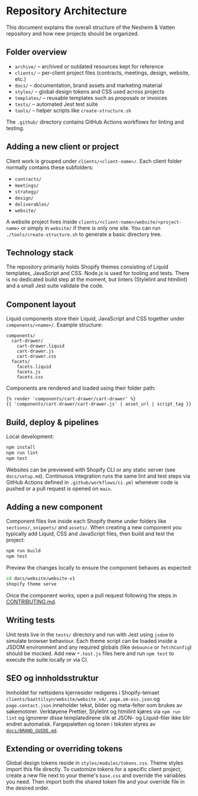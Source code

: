 # Repository Architecture

This document explains the overall structure of the Nesheim & Vatten repository and how new projects should be organized.

## Folder overview

- `archive/` – archived or outdated resources kept for reference
- `clients/` – per-client project files (contracts, meetings, design, website, etc.)
- `docs/` – documentation, brand assets and marketing material
- `styles/` – global design tokens and CSS used across projects
- `templates/` – reusable templates such as proposals or invoices
- `tests/` – automated Jest test suite
- `tools/` – helper scripts like `create-structure.sh`

The `.github/` directory contains GitHub Actions workflows for linting and testing.

## Adding a new client or project

Client work is grouped under `clients/<client-name>/`. Each client folder normally contains these subfolders:

- `contracts/`
- `meetings/`
- `strategy/`
- `design/`
- `deliverables/`
- `website/`

A website project lives inside `clients/<client-name>/website/<project-name>` or simply in `website/` if there is only one site. You can run `./tools/create-structure.sh` to generate a basic directory tree.

## Technology stack

The repository primarily holds Shopify themes consisting of Liquid templates, JavaScript and CSS. Node.js is used for tooling and tests. There is no dedicated build step at the moment, but linters (Stylelint and htmllint) and a small Jest suite validate the code.

## Component layout

Liquid components store their Liquid, JavaScript and CSS together under `components/<name>/`.
Example structure:

```
components/
  cart-drawer/
    cart-drawer.liquid
    cart-drawer.js
    cart-drawer.css
  facets/
    facets.liquid
    facets.js
    facets.css
```

Components are rendered and loaded using their folder path:

```
{% render 'components/cart-drawer/cart-drawer' %}
{{ 'components/cart-drawer/cart-drawer.js' | asset_url | script_tag }}
```

## Build, deploy & pipelines

Local development:

```bash
npm install
npm run lint
npm test
```

Websites can be previewed with Shopify CLI or any static server (see `docs/setup.md`). Continuous integration runs the same lint and test steps via GitHub Actions defined in `.github/workflows/ci.yml` whenever code is pushed or a pull request is opened on `main`.

## Adding a new component

Component files live inside each Shopify theme under folders like `sections/`, `snippets/` and `assets/`. When creating a new component you typically add Liquid, CSS and JavaScript files, then build and test the project:

```bash
npm run build
npm test
```

Preview the changes locally to ensure the component behaves as expected:

```bash
cd docs/website/website-v1
shopify theme serve
```

Once the component works, open a pull request following the steps in [CONTRIBUTING.md](CONTRIBUTING.md#pull-request-process).
## Writing tests

Unit tests live in the `tests/` directory and run with Jest using `jsdom` to simulate browser behaviour. Each theme script can be loaded inside a JSDOM environment and any required globals (like `debounce` or `fetchConfig`) should be mocked. Add new `*.test.js` files here and run `npm test` to execute the suite locally or via CI.

## SEO og innholdsstruktur

Innholdet for nettsidens kjernesider redigeres i Shopify-temaet `clients/baattilsyn/website/website_v4/`.
`page.om-oss.json` og `page.contact.json` inneholder tekst, bilder og meta-felter som brukes av søkemotorer.
Verktøyene Prettier, Stylelint og htmllint kjøres via `npm run lint` og ignorerer disse templatedirene slik at JSON- og Liquid-filer ikke blir endret automatisk.
Fargepaletten og tonen i teksten styres av [`docs/BRAND_GUIDE.md`](BRAND_GUIDE.md).

## Extending or overriding tokens

Global design tokens reside in `styles/modules/tokens.css`. Theme styles import this file directly. To customize tokens for a specific client project, create a new file next to your theme's `base.css` and override the variables you need. Then import both the shared token file and your override file in the desired order.

